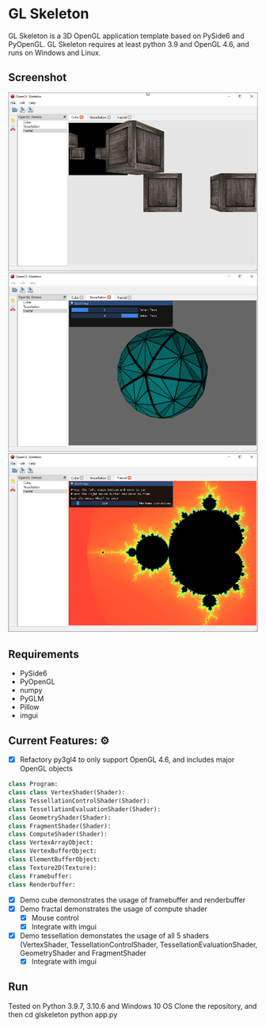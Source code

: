 # GL Skeleton
GL Skeleton is a 3D OpenGL application template based on PySide6 and PyOpenGL.
GL Skeleton requires at least python 3.9 and OpenGL 4.6, and runs on Windows and Linux.

## Screenshot
![screenshot](./screenshot/cube.png)
![screenshot](./screenshot/tessellation.png)
![screenshot](./screenshot/fractal.png)

## Requirements
* PySide6
* PyOpenGL
* numpy
* PyGLM
* Pillow
* imgui


## Current Features: :gear:  

- [x] Refactory py3gl4 to only support OpenGL 4.6, and includes major OpenGL objects
```python
class Program:
class class VertexShader(Shader):
class TessellationControlShader(Shader):
class TessellationEvaluationShader(Shader):
class GeometryShader(Shader):
class FragmentShader(Shader):
class ComputeShader(Shader):
class VertexArrayObject:
class VertexBufferObject:
class ElementBufferObject:
class Texture2D(Texture):
class Framebuffer:
class Renderbuffer:
```
- [x] Demo cube demonstrates the usage of framebuffer and renderbuffer
- [x] Demo fractal demonstrates the usage of compute shader
  - [x] Mouse control
  - [x] Integrate with imgui
- [x] Demo tessellation demonstates the usage of all 5 shaders (VertexShader, TessellationControlShader, TessellationEvaluationShader, GeometryShader and FragmentShader
  - [x] Integrate with imgui

## Run
Tested on Python 3.9.7, 3.10.6 and Windows 10 OS
Clone the repository, and then
cd glskeleton
python app.py
